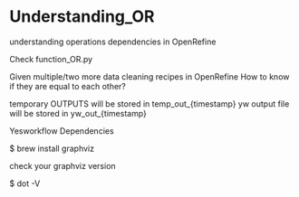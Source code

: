 # Understanding_OR
understanding operations dependencies in OpenRefine 

Check function_OR.py

Given multiple/two more data cleaning recipes in OpenRefine
How to know if they are equal to each other?

temporary OUTPUTS will be stored in temp_out_{timestamp}
yw output file will be stored in yw_out_{timestamp}


Yesworkflow Dependencies 

$ brew install graphviz

check your graphviz version

$ dot -V



